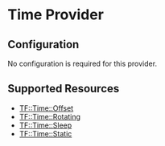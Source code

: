 # Time Provider

## Configuration

No configuration is required for this provider.

## Supported Resources

* [TF::Time::Offset](../resources/time/TF-Time-Offset/docs/README.md)
* [TF::Time::Rotating](../resources/time/TF-Time-Rotating/docs/README.md)
* [TF::Time::Sleep](../resources/time/TF-Time-Sleep/docs/README.md)
* [TF::Time::Static](../resources/time/TF-Time-Static/docs/README.md)